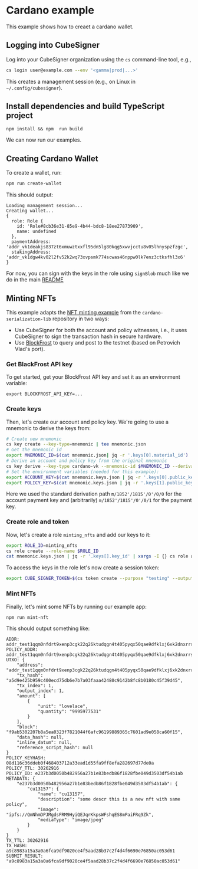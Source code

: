 # Cardano example

This example shows how to creaet a cardano wallet.

## Logging into CubeSigner

Log into your CubeSigner organization using the `cs` command-line tool, e.g.,

```bash
cs login user@example.com --env '<gamma|prod|...>'
```

This creates a management session (e.g., on Linux in `~/.config/cubesigner`).

## Install dependencies and build TypeScript project

```
npm install && npm  run build

```

We can now run our examples.

## Creating Cardano Wallet

To create a wallet, run:

```bash
npm run create-wallet
```

This should output:

```
Loading management session...
Creating wallet...
{
  role: Role {
    id: 'Role#8cb36e31-85e9-4b44-bdc8-18ee27873909',
    name: undefined
  },
  paymentAddress: 'addr_vk1deakjs837zt6xmuwztxxfl95dn5lg80kqg5xwvjcctu8v05lhnyspzfzgc',
  stakingAddress: 'addr_vk1dgw4kv02l2fv52k2wq73xvpsmk774scwas46nppw0lk7enz3ctksfhl3x6'
}
```

For now, you can sign with the keys in the role using `signBlob` much like we
do in the main [README](../../README.md)

## Minting NFTs

This example adapts the [NFT minting
example](https://github.com/Emurgo/cardano-serialization-lib/blob/5c58e5ee75b0d6262840287ba06c9f9d1caf1037/doc/getting-started/minting-nfts.md)
from the `cardano-serialization-lib` repository in two ways:

- Use CubeSigner for both the account and policy witnesses, i.e., it uses
  CubeSigner to sign the transaction hash in secure hardware.
- Use [BlockFrost](https://blockfrost.io/) to query and post to the testnet (based on Petrovich Vlad's port).

### Get BlackFrost API key

To get started, get your BlockFrost API key and set it as an environment variable:

```
export BLOCKFROST_API_KEY=...
```

### Create keys

Then, let's create our account and policy key. We're going to use a mnemonic to
derive the keys from:

```bash
# Create new mnemonic
cs key create --key-type=mnemonic | tee mnemonic.json
# Get the mnemonic id
export MNEMONIC_ID=$(cat mnemonic.json| jq -r '.keys[0].material_id')
# Derive an account and policy key from the original mnemonic
cs key derive --key-type cardano-vk --mnemonic-id $MNEMONIC_ID --derivation-path "m/1852'/1815'/0'/0/0" --derivation-path "m/1852'/1815'/0'/0/1" | tee mnemonic.keys.json
# Set the environment variables (needed for this example):
export ACCOUNT_KEY=$(cat mnemonic.keys.json | jq -r '.keys[0].public_key')
export POLICY_KEY=$(cat mnemonic.keys.json | jq -r '.keys[1].public_key')
```

Here we used the standard derivation path `m/1852'/1815'/0'/0/0` for the
account payment key and (arbitrarily) `m/1852'/1815'/0'/0/1` for the payment
key.

### Create role and token

Now, let's create a role `minting_nfts` and add our keys to it:

```bash
export ROLE_ID=minting_nfts
cs role create --role-name $ROLE_ID
cat mnemonic.keys.json | jq -r '.keys[].key_id' | xargs -I {} cs role add-keys --key-id "{}" --policy='"AllowRawBlobSigning"'
```

To access the keys in the role let's now create a session token:

```bash
export CUBE_SIGNER_TOKEN=$(cs token create --purpose "testing" --output base64)
```

### Mint NFTs

Finally, let's mint some NFTs by running our example app:

```bash
npm run mint-nft
```

This should output something like:

```
ADDR: addr_test1qqm0nfdrt9xenp3cgk22q26ktudqgn4t405pyqx50qae9dfklxj6xk2dnxrrs3v55q44vhc6q382h2lgzgqdg7pmj26s2gf2uh
POLICY_ADDR: addr_test1qqm0nfdrt9xenp3cgk22q26ktudqgn4t405pyqx50qae9dfklxj6xk2dnxrrs3v55q44vhc6q382h2lgzgqdg7pmj26s2gf2uh
UTXO: {
    "address": "addr_test1qqm0nfdrt9xenp3cgk22q26ktudqgn4t405pyqx50qae9dfklxj6xk2dnxrrs3v55q44vhc6q382h2lgzgqdg7pmj26s2gf2uh",
    "tx_hash": "a5d9e425b959c400ecd75db6e7b7a03faaa42480c9142b8fc8b0180c45f39d45",
    "tx_index": 1,
    "output_index": 1,
    "amount": [
        {
            "unit": "lovelace",
            "quantity": "9995977531"
        }
    ],
    "block": "f9ab5302207b8a5ea0323f7821044f6afc96199889365c7601ad9e058ca60f15",
    "data_hash": null,
    "inline_datum": null,
    "reference_script_hash": null
}
POLICY_KEYHASH: 08d116c36ddeb0f468403712a33ead1d55fa9ff8efa282697d77de0a
POLICY_TTL: 30262916
POLICY_ID: e237b3d0050b482956a27b1e83bedb86f1828fbe049d3503df54b1ab
METADATA: {
    "e237b3d0050b482956a27b1e83bedb86f1828fbe049d3503df54b1ab": {
        "cu13157": {
            "name": "cu13157",
            "description": "some descr this is a new nft with same policy",
            "image": "ipfs://QmNhmDPJMgdsFRM9HyiQEJqrKkpsWFshqES8mPaiFRq9Zk",
            "mediaType": "image/jpeg"
        }
    }
}
TX_TTL: 30262916
TX_HASH: a9c8983a15a3a0a6fca9df9020ce4f5aad28b37c2f4d4f6690e76850ac053d61
SUBMIT_RESULT: "a9c8983a15a3a0a6fca9df9020ce4f5aad28b37c2f4d4f6690e76850ac053d61"
```
